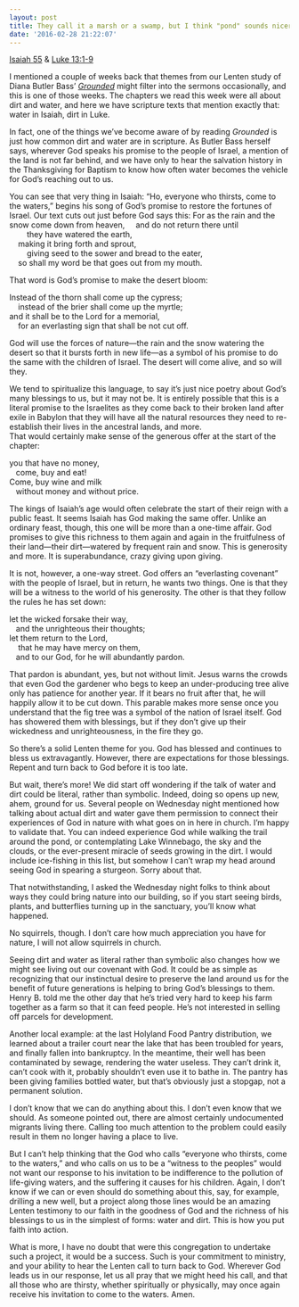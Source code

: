 ```yaml
---
layout: post
title: They call it a marsh or a swamp, but I think "pond" sounds nicer.
date: '2016-02-28 21:22:07'
---
```



[Isaiah 55](http://bible.oremus.org/?ql=323693726) & [Luke 13:1-9](http://bible.oremus.org/?ql=323693768)

I mentioned a couple of weeks back that themes from our Lenten study of Diana Butler Bass’ [*Grounded*](http://www.amazon.com/Grounded-Finding-World-A-Spiritual-Revolution/dp/0062328549) might filter into the sermons occasionally, and this is one of those weeks. The chapters we read this week were all about dirt and water, and here we have scripture texts that mention exactly that: water in Isaiah, dirt in Luke.

In fact, one of the things we’ve become aware of by reading *Grounded* is just how common dirt and water are in scripture. As Butler Bass herself says, wherever God speaks his promise to the people of Israel, a mention of the land is not far behind, and we have only to hear the salvation history in the Thanksgiving for Baptism to know how often water becomes the vehicle for God’s reaching out to us.

You can see that very thing in Isaiah: “Ho, everyone who thirsts, come to the waters,” begins his song of God’s promise to restore the fortunes of Israel. Our text cuts out just before God says this:
<span class="ot">
For as the rain and the snow come down from heaven,
    and do not return there until  
        they have watered the earth,  
    making it bring forth and sprout,  
        giving seed to the sower and bread to the eater,  
    so shall my word be that goes out from my mouth.</span>

That word is God’s promise to make the desert bloom:

Instead of the thorn shall come up the cypress;  
    instead of the brier shall come up the myrtle;  
and it shall be to the Lord for a memorial,  
    for an everlasting sign that shall be not cut off.

God will use the forces of nature—the rain and the snow watering the desert so that it bursts forth in new life—as a symbol of his promise to do the same with the children of Israel. The desert will come alive, and so will they.

We tend to spiritualize this language, to say it’s just nice poetry about God’s many blessings to us, but it may not be. It is entirely possible that this is a literal promise to the Israelites as they come back to their broken land after exile in Babylon that they will have all the natural resources they need to re-establish their lives in the ancestral lands, and more.   
That would certainly make sense of the generous offer at the start of the chapter:

you that have no money,  
   come, buy and eat!  
Come, buy wine and milk  
   without money and without price.

The kings of Isaiah’s age would often celebrate the start of their reign with a public feast. It seems Isaiah has God making the same offer. Unlike an ordinary feast, though, this one will be more than a one-time affair. God promises to give this richness to them again and again in the fruitfulness of their land—their dirt—watered by frequent rain and snow. This is generosity and more. It is superabundance, crazy giving upon giving.

It is not, however, a one-way street. God offers an “everlasting covenant” with the people of Israel, but in return, he wants two things. One is that they will be a witness to the world of his generosity. The other is that they follow the rules he has set down:

let the wicked forsake their way,  
   and the unrighteous their thoughts;  
let them return to the Lord,   
    that he may have mercy on them,  
   and to our God, for he will abundantly pardon.

That pardon is abundant, yes, but not without limit. Jesus warns the crowds that even God the gardener who begs to keep an under-producing tree alive only has patience for another year. If it bears no fruit after that, he will happily allow it to be cut down. This parable makes more sense once you understand that the fig tree was a symbol of the nation of Israel itself. God has showered them with blessings, but if they don’t give up their wickedness and unrighteousness, in the fire they go.

So there’s a solid Lenten theme for you. <span class="quoteleft">God has blessed and continues to bless us extravagantly.</span> However, there are expectations for those blessings. Repent and turn back to God before it is too late.

But wait, there’s more! We did start off wondering if the talk of water and dirt could be literal, rather than symbolic. Indeed, doing so opens up new, ahem, ground for us. Several people on Wednesday night mentioned how talking about actual dirt and water gave them permission to connect their experiences of God in nature with what goes on in here in church. I’m happy to validate that. You can indeed experience God while walking the trail around the pond, or contemplating Lake Winnebago, the sky and the clouds, or the ever-present miracle of seeds growing in the dirt. I would include ice-fishing in this list, but somehow I can’t wrap my head around seeing God in spearing a sturgeon. Sorry about that.

That notwithstanding, I asked the Wednesday night folks to think about ways they could bring nature into our building, so if you start seeing birds, plants, and butterflies turning up in the sanctuary, you’ll know what happened.

No squirrels, though. I don’t care how much appreciation you have for nature, <span class="quoteright">I will not allow squirrels in church.</span>

Seeing dirt and water as literal rather than symbolic also changes how we might see living out our covenant with God. It could be as simple as recognizing that our instinctual desire to preserve the land around us for the benefit of future generations is helping to bring God’s blessings to them. Henry B. told me the other day that he’s tried very hard to keep his farm together as a farm so that it can feed people. He’s not interested in selling off parcels for development.

Another local example: at the last Holyland Food Pantry distribution, we learned about a trailer court near the lake that has been troubled for years, and finally fallen into bankruptcy. In the meantime, their well has been contaminated by sewage, rendering the water useless. They can’t drink it, can’t cook with it, probably shouldn’t even use it to bathe in. The pantry has been giving families bottled water, but that’s obviously just a stopgap, not a permanent solution.

I don’t know that we can do anything about this. I don’t even know that we should. As someone pointed out, there are almost certainly undocumented migrants living there. Calling too much attention to the problem could easily result in them no longer having a place to live.

But I can’t help thinking that the God who calls “everyone who thirsts, come to the waters,” and who calls on us to be a “witness to the peoples” would not want our response to his invitation to be indifference to the pollution of life-giving waters, and the suffering it causes for his children. Again, I don’t know if we can or even should do something about this, say, for example, drilling a new well, but a project along those lines would be an amazing Lenten testimony to our faith in the goodness of God and the richness of his blessings to us in the simplest of forms: water and dirt. This is how you put faith into action.

What is more, I have no doubt that were this congregation to undertake such a project, it would be a success. Such is your commitment to ministry, and your ability to hear the Lenten call to turn back to God. Wherever God leads us in our response, let us all pray that we might heed his call, and that all those who are thirsty, whether spiritually or physically, may once again receive his invitation to come to the waters. Amen.


